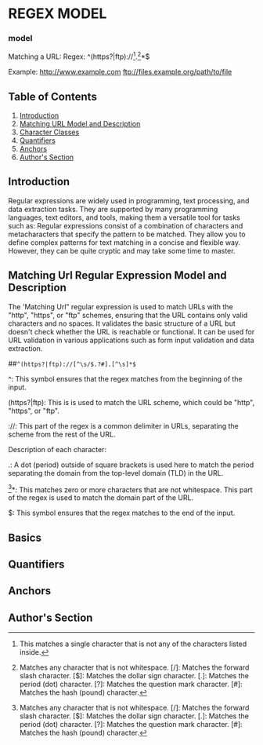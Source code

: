 #  REGEX MODEL
### model
Matching a URL:
Regex: ^(https?|ftp)://[^\s/$.?#].[^\s]*$

Example:
http://www.example.com 
ftp://files.example.org/path/to/file



## Table of Contents

1. [Introduction](#introduction)
2. [Matching URL Model and Description](#regex)
3. [Character Classes](#char-classes)
4. [Quantifiers](#quantifiers)
5. [Anchors](#anchors)
6. [Author's Section](#authors-section)


## Introduction 
Regular expressions are widely used in programming, text processing, and data extraction tasks. They are supported by many programming languages, text editors, and tools, making them a versatile tool for tasks such as:
Regular expressions consist of a combination of characters and metacharacters that specify the pattern to be matched. They allow you to define complex patterns for text matching in a concise and flexible way. However, they can be quite cryptic and may take some time to master.

## Matching Url Regular Expression Model and Description
The 'Matching Url" regular expression is used to match URLs with the "http", "https", or "ftp" schemes, ensuring that the URL contains only valid characters and no spaces. It validates the basic structure of a URL but doesn't check whether the URL is reachable or functional. It can be used for URL validation in various applications such as form input validation and data extraction. 


##`^(https?|ftp)://[^\s/$.?#].[^\s]*$`

^: This symbol ensures that the regex matches from the beginning of the input.

(https?|ftp): This is is used to match the URL scheme, which could be "http", "https", or "ftp".

://: This part of the regex is a common delimiter in URLs, separating the scheme from the rest of the URL.

[^\s/$.?#]: This matches a single character that is not any of the characters listed inside. 

Description of each character:

[^\s]: Matches any character that is not whitespace.
[/]: Matches the forward slash character.
[$]: Matches the dollar sign character.
[.]: Matches the period (dot) character.
[?]: Matches the question mark character.
[#]: Matches the hash (pound) character.

.: A dot (period) outside of square brackets is used here to match the period separating the domain from the top-level domain (TLD) in the URL.

[^\s]*: This matches zero or more characters that are not whitespace. This part of the regex is used to match the domain part of the URL.

$: This symbol ensures that the regex matches to the end of the input.














## Basics

## Quantifiers

## Anchors

## Author's Section
